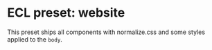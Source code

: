 # ECL preset: website

This preset ships all components with normalize.css and some styles applied to the `body`.
